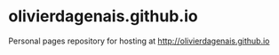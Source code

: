 olivierdagenais.github.io
=========================

Personal pages repository for hosting at http://olivierdagenais.github.io
